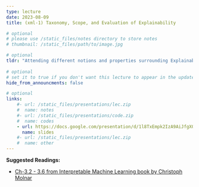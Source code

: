 ```yaml
---
type: lecture
date: 2023-08-09
title: (xml-1) Taxonomy, Scope, and Evaluation of Explainability

# optional
# please use /static_files/notes directory to store notes
# thumbnail: /static_files/path/to/image.jpg

# optional
tldr: "Attending different notions and properties surrounding Explainability."
  
# optional
# set it to true if you don't want this lecture to appear in the updates section
hide_from_announcments: false

# optional
links: 
    #- url: /static_files/presentations/lec.zip
    #  name: notes
    #- url: /static_files/presentations/code.zip
    #  name: codes
    - url: https://docs.google.com/presentation/d/1l8TxEmpk2IzA9AiJfgX0ilEIhcmEaT3nJ8x3xjS--N8/edit?usp=sharing
      name: slides
    #- url: /static_files/presentations/lec.zip
    #  name: other
---
```


**Suggested Readings:**
- [Ch-3.2 - 3.6 from Interpretable Machine Learning book by Christoph Molnar](https://christophm.github.io/interpretable-ml-book/interpretability-importance.html)
